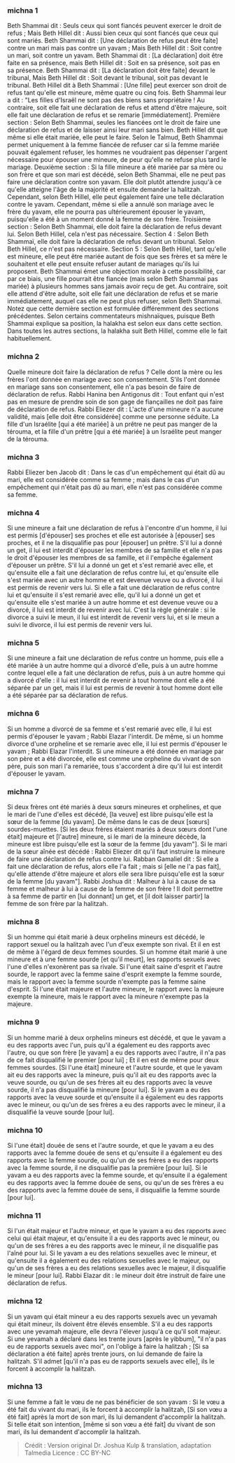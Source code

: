 
### michna 1
Beth Shammai dit :  Seuls ceux qui sont fiancés peuvent exercer le droit de refus ; Mais Beth Hillel dit :  Aussi bien ceux qui sont fiancés que ceux qui sont mariés. Beth Shammai dit : [Une déclaration de refus peut être faite] contre un mari mais pas contre un yavam ; Mais Beth Hillel dit : Soit contre un mari, soit contre un yavam. Beth Shammai dit : [La déclaration] doit être faite en sa présence, mais Beth Hillel dit : Soit en sa présence, soit pas en sa présence. Beth Shammai dit : [La déclaration doit être faite] devant le tribunal, Mais Beth Hillel dit : Soit devant le tribunal, soit pas devant le tribunal. Beth Hillel dit à Beth Shammaï : [Une fille] peut exercer son droit de refus tant qu'elle est mineure, même quatre ou cinq fois. Beth Shammai leur a dit : "Les filles d'Israël ne sont pas des biens sans propriétaire !  Au contraire, soit elle fait une déclaration de refus et attend d'être majeure, soit elle fait une déclaration de refus et se remarie [immédiatement]. Première section :  Selon Beth Shammai, seules les fiancées ont le droit de faire une déclaration de refus et de laisser ainsi leur mari sans bien.  Beth Hillel dit que même si elle était mariée, elle peut le faire.  Selon le Talmud, Beth Shammai permet uniquement à la femme fiancée de refuser car si la femme mariée pouvait également refuser, les hommes ne voudraient pas dépenser l'argent nécessaire pour épouser une mineure, de peur qu'elle ne refuse plus tard le mariage. Deuxième section : Si la fille mineure a été mariée par sa mère ou son frère et que son mari est décédé, selon Beth Shammai, elle ne peut pas faire une déclaration contre son yavam.  Elle doit plutôt attendre jusqu'à ce qu'elle atteigne l'âge de la majorité et ensuite demander la halitzah.  Cependant, selon Beth Hillel, elle peut également faire une telle déclaration contre le yavam.  Cependant, même si elle a annulé son mariage avec le frère du yavam, elle ne pourra pas ultérieurement épouser le yavam, puisqu'elle a été à un moment donné la femme de son frère. Troisième section :  Selon Beth Shammai, elle doit faire la déclaration de refus devant lui.  Selon Beth Hillel, cela n'est pas nécessaire. Section 4 : Selon Beth Shammaï, elle doit faire la déclaration de refus devant un tribunal.  Selon Beth Hillel, ce n'est pas nécessaire. Section 5 :  Selon Beth Hillel, tant qu'elle est mineure, elle peut être mariée autant de fois que ses frères et sa mère le souhaitent et elle peut ensuite refuser autant de mariages qu'ils lui proposent.  Beth Shammai émet une objection morale à cette possibilité, car par ce biais, une fille pourrait être fiancée (mais selon Beth Shammai pas mariée) à plusieurs hommes sans jamais avoir reçu de get.  Au contraire, soit elle attend d'être adulte, soit elle fait une déclaration de refus et se marie immédiatement, auquel cas elle ne peut plus refuser, selon Beth Shammai.  Notez que cette dernière section est formulée différemment des sections précédentes.  Selon certains commentateurs mishnaïques, puisque Beth Shammai explique sa position, la halakha est selon eux dans cette section.  Dans toutes les autres sections, la halakha suit Beth Hillel, comme elle le fait habituellement.

### michna 2
Quelle mineure doit faire la déclaration de refus ? Celle dont la mère ou les frères l'ont donnée en mariage avec son consentement. S'ils l'ont donnée en mariage sans son consentement, elle n'a pas besoin de faire de déclaration de refus. Rabbi Hanina ben Antigonus dit :  Tout enfant qui n'est pas en mesure de prendre soin de son gage de fiançailles ne doit pas faire de déclaration de refus. Rabbi Eliezer dit :  L'acte d'une mineure n'a aucune validité, mais [elle doit être considérée] comme une personne séduite. La fille d'un Israélite [qui a été mariée] à un prêtre ne peut pas manger de la térouma, et la fille d'un prêtre [qui a été mariée] à un Israélite peut manger de la térouma.

### michna 3
Rabbi Eliezer ben Jacob dit : Dans le cas d'un empêchement qui était dû au mari, elle est considérée comme sa femme ; mais dans le cas d'un empêchement qui n'était pas dû au mari, elle n'est pas considérée comme sa femme.

### michna 4
Si une mineure a fait une déclaration de refus à l'encontre d'un homme, il lui est permis [d'épouser] ses proches et elle est autorisée à [épouser] ses proches, et il ne la disqualifie pas pour [épouser] un prêtre. S'il lui a donné un get, il lui est interdit d'épouser les membres de sa famille et elle n'a pas le droit d'épouser les membres de sa famille, et il l'empêche également d'épouser un prêtre. S'il lui a donné un get et s'est remarié avec elle, et qu'ensuite elle a fait une déclaration de refus contre lui, et qu'ensuite elle s'est mariée avec un autre homme et est devenue veuve ou a divorcé, il lui est permis de revenir vers lui. Si elle a fait une déclaration de refus contre lui et qu'ensuite il s'est remarié avec elle, qu'il lui a donné un get et qu'ensuite elle s'est mariée à un autre homme et est devenue veuve ou a divorcé, il lui est interdit de revenir avec lui. C'est la règle générale : si le divorce a suivi le meun, il lui est interdit de revenir vers lui, et si le meun a suivi le divorce, il lui est permis de revenir vers lui.

### michna 5
Si une mineure a fait une déclaration de refus contre un homme, puis elle a été mariée à un autre homme qui a divorcé d'elle, puis à un autre homme contre lequel elle a fait une déclaration de refus, puis à un autre homme qui a divorcé d'elle : il lui est interdit de revenir à tout homme dont elle a été séparée par un get, mais il lui est permis de revenir à tout homme dont elle a été séparée par sa déclaration de refus.

### michna 6
Si un homme a divorcé de sa femme et s'est remarié avec elle, il lui est permis d'épouser le yavam ; Rabbi Elazar l'interdit. De même, si un homme divorce d'une orpheline et se remarie avec elle, il lui est permis d'épouser le yavam ; Rabbi Elazar l'interdit. Si une mineure a été donnée en mariage par son père et a été divorcée, elle est comme une orpheline du vivant de son père, puis son mari l'a remariée, tous s'accordent à dire qu'il lui est interdit d'épouser le yavam.

### michna 7
Si deux frères ont été mariés à deux sœurs mineures et orphelines, et que le mari de l'une d'elles est décédé, [la veuve] est libre puisqu'elle est la sœur de la femme [du yavam]. De même dans le cas de deux [sœurs] sourdes-muettes. [Si les deux frères étaient mariés à deux sœurs dont l'une était] majeure et [l'autre] mineure, si le mari de la mineure décède, la mineure est libre puisqu'elle est la sœur de la femme [du yavam"]. Si le mari de la sœur aînée est décédé : Rabbi Eliezer dit qu'il faut instruire la mineure de faire une déclaration de refus contre lui. Rabban Gamaliel dit : Si elle a fait une déclaration de refus, alors elle l'a fait ; mais si [elle ne l'a pas fait], qu'elle attende d'être majeure et alors elle sera libre puisqu'elle est la sœur de la femme [du yavam"]. Rabbi Joshua dit :  Malheur à lui à cause de sa femme et malheur à lui à cause de la femme de son frère ! Il doit permettre à sa femme de partir en [lui donnant] un get, et [il doit laisser partir] la femme de son frère par la halitzah.

### michna 8
Si un homme qui était marié à deux orphelins mineurs est décédé, le rapport sexuel ou la halitzah avec l'un d'eux exempte son rival. Et il en est de même à l'égard de deux femmes sourdes. Si un homme était marié à une mineure et à une femme sourde [et qu'il meurt], les rapports sexuels avec l'une d'elles n'exonèrent pas sa rivale. Si l'une était saine d'esprit et l'autre sourde, le rapport avec la femme saine d'esprit exempte la femme sourde, mais le rapport avec la femme sourde n'exempte pas la femme saine d'esprit. Si l'une était majeure et l'autre mineure, le rapport avec la majeure exempte la mineure, mais le rapport avec la mineure n'exempte pas la majeure.

### michna 9
Si un homme marié à deux orphelins mineurs est décédé, et que le yavam a eu des rapports avec l'un, puis qu'il a également eu des rapports avec l'autre, ou que son frère [le yavam] a eu des rapports avec l'autre, il n'a pas de ce fait disqualifié le premier [pour lui] ; Et il en est de même pour deux femmes sourdes. [Si l'une était] mineure et l'autre sourde, et que le yavam ait eu des rapports avec la mineure, puis qu'il ait eu des rapports avec la veuve sourde, ou qu'un de ses frères ait eu des rapports avec la veuve sourde, il n'a pas disqualifié la mineure [pour lui]. Si le yavam a eu des rapports avec la veuve sourde et qu'ensuite il a également eu des rapports avec le mineur, ou qu'un de ses frères a eu des rapports avec le mineur, il a disqualifié la veuve sourde [pour lui].

### michna 10
Si l'une était] douée de sens et l'autre sourde, et que le yavam a eu des rapports avec la femme douée de sens et qu'ensuite il a également eu des rapports avec la femme sourde, ou qu'un de ses frères a eu des rapports avec la femme sourde, il ne disqualifie pas la première [pour lui]. Si le yavam a eu des rapports avec la femme sourde, et qu'ensuite il a également eu des rapports avec la femme douée de sens, ou qu'un de ses frères a eu des rapports avec la femme douée de sens, il disqualifie la femme sourde [pour lui].

### michna 11
Si l'un était majeur et l'autre mineur, et que le yavam a eu des rapports avec celui qui était majeur, et qu'ensuite il a eu des rapports avec le mineur, ou qu'un de ses frères a eu des rapports avec le mineur, il ne disqualifie pas l'aîné pour lui. Si le yavam a eu des relations sexuelles avec le mineur, et qu'ensuite il a également eu des relations sexuelles avec le majeur, ou qu'un de ses frères a eu des relations sexuelles avec le majeur, il disqualifie le mineur [pour lui]. Rabbi Elazar dit : le mineur doit être instruit de faire une déclaration de refus.

### michna 12
Si un yavam qui était mineur a eu des rapports sexuels avec un yevamah qui était mineur, ils doivent être élevés ensemble. S'il a eu des rapports avec une yevamah majeure, elle devra l'élever jusqu'à ce qu'il soit majeur. Si une yevamah a déclaré dans les trente jours [après le yibbum], "il n'a pas eu de rapports sexuels avec moi", on l'oblige à faire la halitzah ; [Si sa déclaration a été faite] après trente jours, on lui demande de faire la halitzah. S'il admet [qu'il n'a pas eu de rapports sexuels avec elle], ils le forcent à accomplir la halitzah.

### michna 13
Si une femme a fait le vœu de ne pas bénéficier de son yavam : Si le vœu a été fait du vivant du mari, ils le forcent à accomplir la halitzah, [Si son vœu a été fait] après la mort de son mari, ils lui demandent d'accomplir la halitzah. Si telle était son intention, [même si son vœu a été fait] du vivant de son mari, ils lui demandent d'accomplir la halitzah.

>Crédit : Version original Dr. Joshua Kulp & translation, adaptation Talmedia
>Licence : CC BY-NC